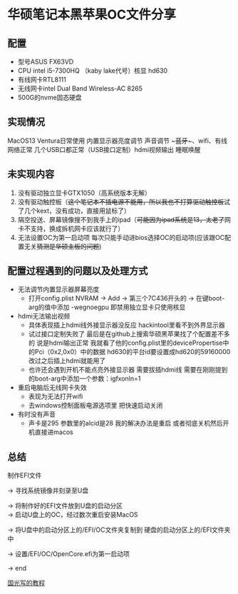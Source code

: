 # 华硕笔记本黑苹果OC文件分享
## 配置
- 型号ASUS FX63VD
- CPU intel i5-7300HQ （kaby lake代号）核显 hd630
- 有线网卡RTL8111
- 无线网卡intel Dual Band Wireless-AC 8265
- 500G的nvme固态硬盘
## 实现情况
MacOS13 Ventura日常使用 内置显示器亮度调节 声音调节 ~~~蓝牙~~~、wifi、有线网络正常 几个USB口都正常（USB接口定制）hdmi视频输出 睡眠唤醒
## 未实现内容
1. 没有驱动独立显卡GTX1050（高系统版本无解）
2. 没有驱动触控板（~~这个笔记本不插电源不能用，所以我也不打算驱动触控板~~试了几个kext，没有成功，直接用鼠标了）
3. 隔空投送、屏幕镜像搜不到我手上的ipad（~~可能因为ipad系统是13，太老了~~网卡不支持，换成拆机网卡应该就行了）
4. 无法设置OC为第一启动项 每次只能手动进bios选择OC的启动项(应该跟OC配置无关~~猜测是华硕主板的问题~~)
## 配置过程遇到的问题以及处理方式
- 无法调节内置显示器屏幕亮度
    - 打开config.plist NVRAM -> Add -> 第三个7C436开头的 -> 在键boot-arg的值中添加 -wegnoegpu 即禁用独立显卡只使用核显
- hdmi无法输出视频
    - 具体表现插上hdmi线外接显示器没反应 hackintool里看不到外界显示器
    - 试过接口定制失败了 最后是在github上搜索华硕黑苹果找了个配置差不多的 说是hdmi输出正常 我就看了他的config.plist里的devicePropertise中的Pci（0x2,0x0）中的数据 hd630的平台id要设置成hd620的59160000 改过之后插上hdmi就能用了
    - 也许还会遇到开机不能点亮外接显示器 需要拔插hdmi线 需要在刚刚提到的boot-arg中添加一个参数：igfxonln=1
- 重启电脑后无线网卡失效
    - 表现为无法打开wifi
    - 去windows控制面板电源选项里 把快速启动关闭
- 有时没有声音
    - 声卡是295 参数里的alcid是28 我的解决办法是重启 或者彻底关机然后开机直接进macos
## 总结
制作EFI文件 

-> 寻找系统镜像并刻录至U盘 

-> 将制作好的EFI文件放到U盘的启动分区  
-> 
启动U盘上的OC，经过数次重启安装MacOS 

-> 
将U盘中的启动分区上的/EFI/OC文件夹复制到
硬盘的启动分区上的/EFI文件夹中 

-> 设置/EFI/OC/OpenCore.efi为第一启动项 

-> end

[国光写的教程](https://apple.sqlsec.com/)
